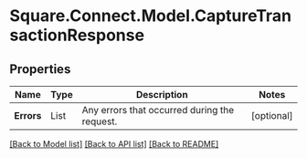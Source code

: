 # Square.Connect.Model.CaptureTransactionResponse
## Properties

Name | Type | Description | Notes
------------ | ------------- | ------------- | -------------
**Errors** | List<Error> | Any errors that occurred during the request. | [optional] 



[[Back to Model list]](../README.md#documentation-for-models) [[Back to API list]](../README.md#documentation-for-api-endpoints) [[Back to README]](../README.md)

